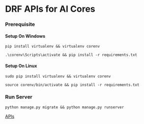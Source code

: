 



# DRF APIs for AI Cores

### Prerequisite

#### Setup On Windows

```console 
pip install virtualenv && virtualenv corenv
```

```console 
.\corenv\Scripts\activate && pip install -r requirements.txt
```

#### Setup On Linux

```console 
sudo pip install virtualenv && virtualenv corenv
```

```console 
source corenv/bin/activate && pip install -r requirements.txt
```

### Run Server

```console 
python manage.py migrate && python manage.py runserver
```

[APIs](http://localhost:8000/ai/core)
